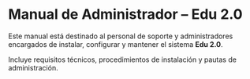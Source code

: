 # Manual de Administrador – Edu 2.0

Este manual está destinado al personal de soporte y administradores encargados de instalar, configurar y mantener el sistema **Edu 2.0**.

Incluye requisitos técnicos, procedimientos de instalación y pautas de administración.
